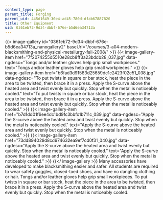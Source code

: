 ```yaml
---
content_type: page
parent_title: Forging
parent_uid: 445d1649-30e4-ad45-780d-dfab67887820
title: Other Equipment
uid: 0361eb72-9d34-dbbf-676e-b5d6ea34713a
---
```


{{< image-gallery id="0361eb72-9d34-dbbf-676e-b5d6ea34713a_nanogallery2" baseUrl="/courses/3-a04-modern-blacksmithing-and-physical-metallurgy-fall-2008/" >}}
{{< image-gallery-item href="7f2074255d5510e28cb8ff3a23bddb28_037.jpg" data-ngdesc="Tongs and/or leather gloves help grip small workpieces." text="Tongs and/or leather gloves help grip small workpieces." >}}
{{< image-gallery-item href="b6fad3d91583d25659dc1c2423f02c51_038.jpg" data-ngdesc="To put twists in square or bar stock, heat the piece in the area to be twisted, then brace it in a press. Apply the S-curve above the heated area and twist evenly but quickly. Stop when the metal is noticeably cooled." text="To put twists in square or bar stock, heat the piece in the area to be twisted, then brace it in a press. Apply the S-curve above the heated area and twist evenly but quickly. Stop when the metal is noticeably cooled." >}}
{{< image-gallery-item href="b7d1dd01f6ee4dc1bd9fc3bbfc1b711c_039.jpg" data-ngdesc="Apply the S-curve above the heated area and twist evenly but quickly. Stop when the metal is noticeably cooled." text="Apply the S-curve above the heated area and twist evenly but quickly. Stop when the metal is noticeably cooled." >}}
{{< image-gallery-item href="73dd894029d8cd974632ea9ef7cd0f31_040.jpg" data-ngdesc="Apply the S-curve above the heated area and twist evenly but quickly. Stop when the metal is noticeably cooled." text="Apply the S-curve above the heated area and twist evenly but quickly. Stop when the metal is noticeably cooled." >}}
{{</ image-gallery >}}
Many accessories have developed to make blacksmithing easier and safer. All students are required to wear safety goggles, closed-toed shoes, and have no dangling clothing or hair. Tongs and/or leather gloves help grip small workpieces. To put twists in square or bar stock, heat the piece in the area to be twisted, then brace it in a press. Apply the S-curve above the heated area and twist evenly but quickly. Stop when the metal is noticeably cooled.